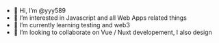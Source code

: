 - 👋 Hi, I’m @yyy589
- 👀 I’m interested in Javascript and all Web Apps related things
- 🌱 I’m currently learning testing and web3
- 💞️ I’m looking to collaborate on Vue / Nuxt developement, I also design

